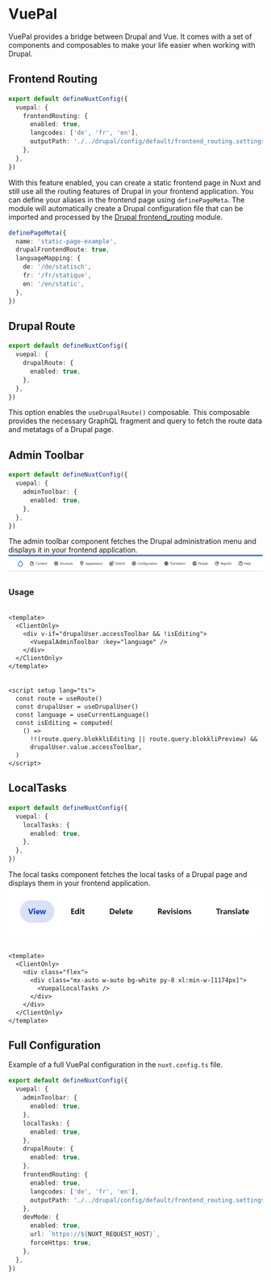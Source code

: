 # VuePal

VuePal provides a bridge between Drupal and Vue. It comes with a set of components and
composables to make your life easier when working with Drupal.

## Frontend Routing

```ts [nuxt.config.ts]
export default defineNuxtConfig({
  vuepal: {
    frontendRouting: {
      enabled: true,
      langcodes: ['de', 'fr', 'en'],
      outputPath: './../drupal/config/default/frontend_routing.settings.yml',
    },
  },
})
```

With this feature enabled, you can create a static frontend page in Nuxt and still use all the routing features of
Drupal in your frontend application. You can define your aliases in the frontend page using `definePageMeta`. The module
will automatically create a Drupal configuration file that can be imported and processed by the
[Drupal frontend_routing](https://www.drupal.org/project/frontend_routing) module.

```ts [pages/static-page/example.vue]
definePageMeta({
  name: 'static-page-example',
  drupalFrontendRoute: true,
  languageMapping: {
    de: '/de/statisch',
    fr: '/fr/statique',
    en: '/en/static',
  },
})
```

## Drupal Route

```ts [nuxt.config.ts]
export default defineNuxtConfig({
  vuepal: {
    drupalRoute: {
      enabled: true,
    },
  },
})
```

This option enables the `useDrupalRoute()` composable.
This composable provides the necessary GraphQL fragment and query to fetch the route data and metatags of a Drupal page.

## Admin Toolbar

```ts [nuxt.config.ts]
export default defineNuxtConfig({
  vuepal: {
    adminToolbar: {
      enabled: true,
    },
  },
})
```

The admin toolbar component fetches the Drupal administration menu and displays it in your frontend application.
![toolbar.png](/screenshots/toolbar.png)

### Usage

```vue

<template>
  <ClientOnly>
    <div v-if="drupalUser.accessToolbar && !isEditing">
      <VuepalAdminToolbar :key="language" />
    </div>
  </ClientOnly>
</template>


<script setup lang="ts">
  const route = useRoute()
  const drupalUser = useDrupalUser()
  const language = useCurrentLanguage()
  const isEditing = computed(
    () =>
      !!(route.query.blokkliEditing || route.query.blokkliPreview) &&
      drupalUser.value.accessToolbar,
  )
</script>
```

## LocalTasks

```ts [nuxt.config.ts]
export default defineNuxtConfig({
  vuepal: {
    localTasks: {
      enabled: true,
    },
  },
})
```

The local tasks component fetches the local tasks of a Drupal page and displays them in your frontend application.
![localtasks.png](/screenshots/localtasks.png)

```vue

<template>
  <ClientOnly>
    <div class="flex">
      <div class="mx-auto w-auto bg-white py-8 xl:min-w-[1174px]">
        <VuepalLocalTasks />
      </div>
    </div>
  </ClientOnly>
</template>
```

## Full Configuration

Example of a full VuePal configuration in the `nuxt.config.ts` file.

```ts
export default defineNuxtConfig({
  vuepal: {
    adminToolbar: {
      enabled: true,
    },
    localTasks: {
      enabled: true,
    },
    drupalRoute: {
      enabled: true,
    },
    frontendRouting: {
      enabled: true,
      langcodes: ['de', 'fr', 'en'],
      outputPath: './../drupal/config/default/frontend_routing.settings.yml',
    },
    devMode: {
      enabled: true,
      url: `https://${NUXT_REQUEST_HOST}`,
      forceHttps: true,
    },
  },
})
```
